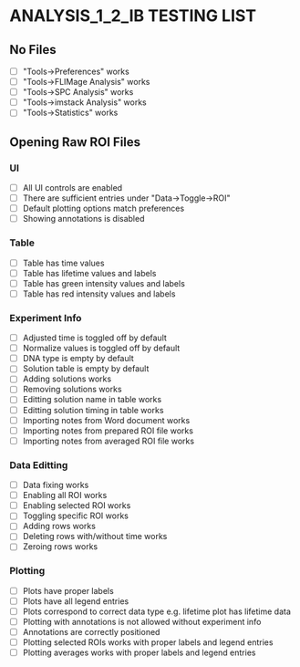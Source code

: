 # ANALYSIS_1_2_IB TESTING LIST

## No Files
- [ ] "Tools->Preferences" works
- [ ] "Tools->FLIMage Analysis" works
- [ ] "Tools->SPC Analysis" works
- [ ] "Tools->imstack Analysis" works
- [ ] "Tools->Statistics" works

## Opening Raw ROI Files
### UI
- [ ] All UI controls are enabled
- [ ] There are sufficient entries under "Data->Toggle->ROI"
- [ ] Default plotting options match preferences
- [ ] Showing annotations is disabled
### Table
- [ ] Table has time values
- [ ] Table has lifetime values and labels
- [ ] Table has green intensity values and labels
- [ ] Table has red intensity values and labels
### Experiment Info
- [ ] Adjusted time is toggled off by default
- [ ] Normalize values is toggled off by default
- [ ] DNA type is empty by default
- [ ] Solution table is empty by default
- [ ] Adding solutions works
- [ ] Removing solutions works
- [ ] Editting solution name in table works
- [ ] Editting solution timing in table works
- [ ] Importing notes from Word document works
- [ ] Importing notes from prepared ROI file works
- [ ] Importing notes from averaged ROI file works
### Data Editting
- [ ] Data fixing works
- [ ] Enabling all ROI works
- [ ] Enabling selected ROI works
- [ ] Toggling specific ROI works
- [ ] Adding rows works
- [ ] Deleting rows with/without time works
- [ ] Zeroing rows works
### Plotting
- [ ] Plots have proper labels
- [ ] Plots have all legend entries
- [ ] Plots correspond to correct data type e.g. lifetime plot has lifetime data
- [ ] Plotting with annotations is not allowed without experiment info
- [ ] Annotations are correctly positioned
- [ ] Plotting selected ROIs works with proper labels and legend entries
- [ ] Plotting averages works with proper labels and legend entries